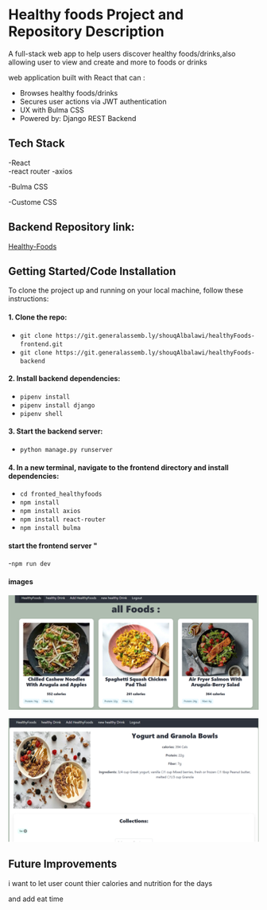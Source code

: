 # Healthy foods Project and Repository Description
A full-stack web app to help users discover healthy foods/drinks,also allowing user to view and create and more to foods or drinks 

 web application built with React that can :
- Browses healthy foods/drinks 
- Secures user actions via JWT authentication
- UX with Bulma CSS 
- Powered by: Django REST Backend
## Tech Stack

-React  
-react router
-axios

-Bulma CSS 

-Custome CSS

## Backend Repository link:
[Healthy-Foods](https://git.generalassemb.ly/shouqAlbalawi/healthyFoods-backend)

## Getting Started/Code Installation

To clone the project up and running on your local machine, follow these instructions:

#### 1. Clone the repo:
- `git clone https://git.generalassemb.ly/shouqAlbalawi/healthyFoods-frontend.git `
- `git clone https://git.generalassemb.ly/shouqAlbalawi/healthyFoods-backend`

#### 2.  Install backend dependencies:

- `pipenv install`
- `pipenv install django`
- `pipenv shell`
#### 3. Start the backend server:
- `python manage.py runserver `

#### 4. In a new terminal, navigate to the frontend directory and install dependencies:
- `cd fronted_healthyfoods`
- `npm install`
- `npm install axios`
- `npm install react-router`
- `npm install bulma`
#### start the frontend server "
-`npm run dev `

#### images
![healthyfoods](/images/foods.png)

![healthyfoods](/images/details.png)

## Future Improvements
i want to let user count thier calories and nutrition for the days 

and add eat time 
